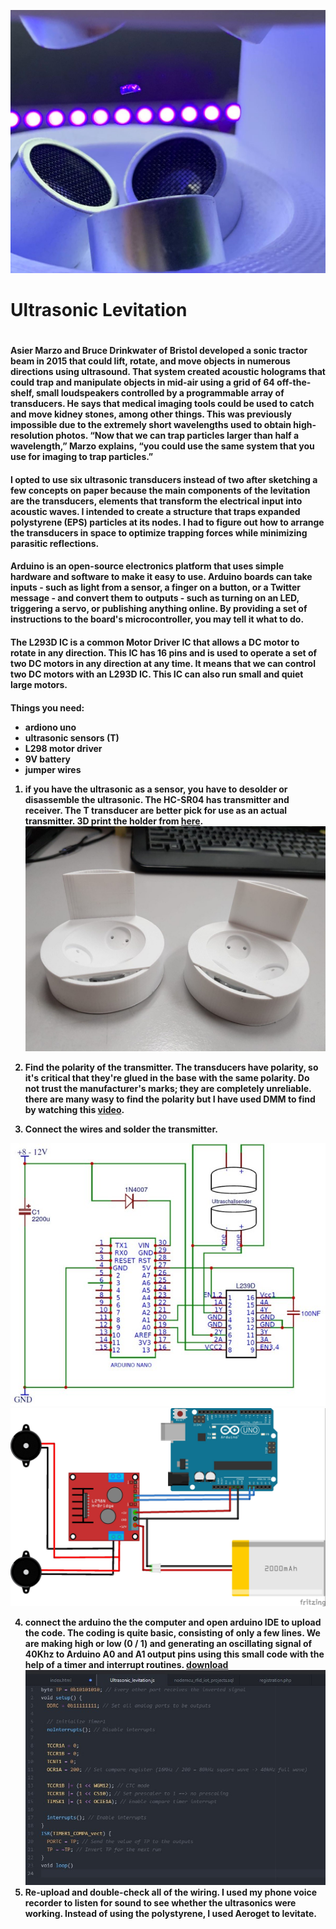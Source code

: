 ![image](https://github.com/avi7v/Arduino-ultrasonic-levitation/blob/main/2.jpeg)
<h1>Ultrasonic Levitation<h1>
  <h4>Asier Marzo and Bruce Drinkwater of Bristol developed a sonic tractor beam in 2015 that could lift, rotate, and move objects in numerous directions using ultrasound. That system created acoustic holograms that could trap and manipulate objects in mid-air using a grid of 64 off-the-shelf, small loudspeakers controlled by a programmable array of transducers. He says that medical imaging tools could be used to catch and move kidney stones, among other things. This was previously impossible due to the extremely short wavelengths used to obtain high-resolution photos. “Now that we can trap particles larger than half a wavelength,” Marzo explains, “you could use the same system that you use for imaging to trap particles.” <h4>

<h4> I opted to use six ultrasonic transducers instead of two after sketching a few concepts on paper because the main components of the levitation are the transducers, elements that transform the electrical input into acoustic waves. I intended to create a structure that traps expanded polystyrene (EPS) particles at its nodes. I had to figure out how to arrange the transducers in space to optimize trapping forces while minimizing parasitic reflections.   <h4>

<h4> Arduino is an open-source electronics platform that uses simple hardware and software to make it easy to use. Arduino boards can take inputs - such as light from a sensor, a finger on a button, or a Twitter message - and convert them to outputs - such as turning on an LED, triggering a servo, or publishing anything online. By providing a set of instructions to the board's microcontroller, you may tell it what to do. <h4> 

<h4>The L293D IC is a common Motor Driver IC that allows a DC motor to rotate in any direction. This IC has 16 pins and is used to operate a set of two DC motors in any direction at any time. It means that we can control two DC motors with an L293D IC. This IC can also run small and quiet large motors. <h4>
  
  Things you need:
  * ardiono uno
  * ultrasonic sensors (T) 
  * L298 motor driver
  * 9V battery
  * jumper wires
  
  
  1. if you have the ultrasonic as a sensor, you have to desolder or disassemble the ultrasonic. The HC-SR04 has transmitter and receiver. The T transducer are better pick for use as an actual transmitter. 3D print the holder from [here](https://github.com/avi7v/Arduino-ultrasonic-levitation/blob/main/MicroLev-Bottom.stl).
  ![image](https://github.com/avi7v/Arduino-ultrasonic-levitation/blob/main/4.jpg)
  
  2. Find the polarity of the transmitter. The transducers have polarity, so it's critical that they're glued in the base with the same polarity. Do not trust the manufacturer's marks; they are completely unreliable. there are many wasy to find the polarity but I have used DMM to find by watching this [video](https://www.youtube.com/watch?v=0HaKv3aJQWA&t=7s). 
  3. Connect the wires and solder the transmitter. <br>
  
![photo](https://github.com/avi7v/Arduino-ultrasonic-levitation/blob/main/1.jpg)
![p](https://github.com/avi7v/Arduino-ultrasonic-levitation/blob/main/3.jpg)

  4. connect the arduino the the computer and open arduino IDE to upload the code. The coding is quite basic, consisting of only a few lines. We are making high or low (0 / 1) and generating an oscillating signal of 40Khz to Arduino A0 and A1 output pins using this small code with the help of a timer and interrupt routines. [download](https://github.com/avi7v/Arduino-ultrasonic-levitation/blob/main/Ultrasonic_levitation.ino)
  ![image](https://github.com/avi7v/Arduino-ultrasonic-levitation/blob/main/5.jpg)
  5. Re-upload and double-check all of the wiring. I used my phone voice recorder to listen for sound to see whether the ultrasonics were working. Instead of using the polystyrene, I used Aeroget to levitate.
  
  
  

  
  
